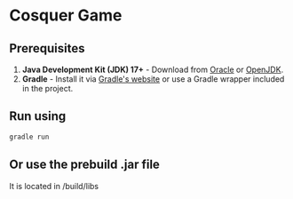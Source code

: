 # Cosquer Game

## Prerequisites
1. **Java Development Kit (JDK) 17+** - Download from [Oracle](https://www.oracle.com/java/technologies/javase-jdk17-downloads.html) or [OpenJDK](https://openjdk.java.net/).
2. **Gradle** - Install it via [Gradle's website](https://gradle.org/install/) or use a Gradle wrapper included in the project.


## Run using
```bash
gradle run
```
## Or use the prebuild .jar file
It is located in /build/libs

